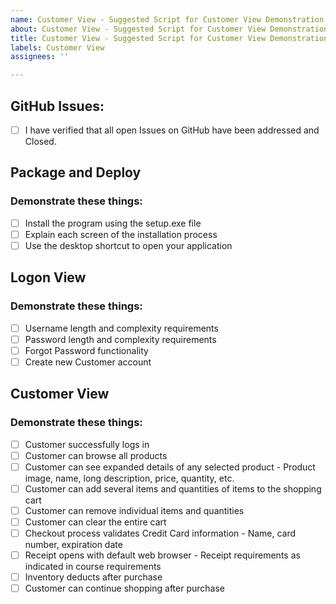 ```yaml
---
name: Customer View - Suggested Script for Customer View Demonstration
about: Customer View - Suggested Script for Customer View Demonstration
title: Customer View - Suggested Script for Customer View Demonstration
labels: Customer View
assignees: ''

---
```


## GitHub Issues:

- [ ] I have verified that all open Issues on GitHub have been addressed and Closed.

## Package and Deploy

### Demonstrate these things:

- [ ] Install the program using the setup.exe file
- [ ] Explain each screen of the installation process
- [ ] Use the desktop shortcut to open your application

## Logon View

### Demonstrate these things:

- [ ] Username length and complexity requirements
- [ ] Password length and complexity requirements
- [ ] Forgot Password functionality
- [ ] Create new Customer account

## Customer View

### Demonstrate these things:

- [ ] Customer successfully logs in
- [ ] Customer can browse all products
- [ ] Customer can see expanded details of any selected product
        - Product image, name, long description, price, quantity, etc.
- [ ] Customer can add several items and quantities of items to the shopping cart
- [ ] Customer can remove individual items and quantities
- [ ] Customer can clear the entire cart
- [ ] Checkout process validates Credit Card information
        - Name, card number, expiration date
- [ ] Receipt opens with default web browser 
       - Receipt requirements as indicated in course requirements
- [ ] Inventory deducts after purchase
- [ ] Customer can continue shopping after purchase
